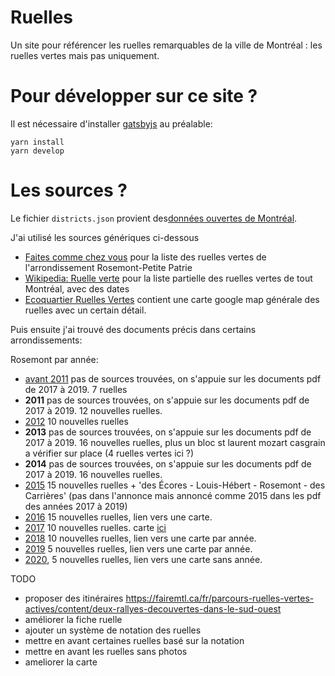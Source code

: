 # Ruelles

Un site pour référencer les ruelles remarquables de la ville de Montréal : les ruelles vertes mais pas uniquement.

# Pour développer sur ce site ?

Il est nécessaire d'installer [gatsbyjs](https://www.gatsbyjs.org/) au préalable:

```
yarn install
yarn develop
```

# Les sources ?

Le fichier `districts.json` provient des[données ouvertes de Montréal](https://www.donneesquebec.ca/recherche/fr/dataset/vmtl-polygones-arrondissements).

J'ai utilisé les sources génériques ci-dessous

* [Faites comme chez vous](https://faitescommechezvous.org/) pour la liste des ruelles vertes de l'arrondissement Rosemont-Petite Patrie
* [Wikipedia: Ruelle verte](https://fr.wikipedia.org/wiki/Ruelle_verte) pour la liste partielle des ruelles vertes de tout Montréal, avec des dates
* [Ecoquartier Ruelles Vertes](https://www.ruellesvertesdemontreal.ca/) contient une carte google map générale des ruelles avec un certain détail.

Puis ensuite j'ai trouvé des documents précis dans certains arrondissements:

Rosemont par année:
- [avant 2011](http://ville.montreal.qc.ca/pls/portal/docs/PAGE/ARROND_RPP_FR/MEDIA/DOCUMENTS/DOCUMENT7.PDF) pas de sources trouvées, on s'appuie sur les documents pdf de 2017 à 2019. 7 ruelles
- **2011** pas de sources trouvées, on s'appuie sur les documents pdf de 2017 à 2019. 12 nouvelles ruelles.
- [2012](https://ville.montreal.qc.ca/pls/portal/docs/PAGE/ARROND_RPP_FR/MEDIA/DOCUMENTS/Automne_2012.pdf) 10 nouvelles ruelles
- **2013** pas de sources trouvées, on s'appuie sur les documents pdf de 2017 à 2019. 16 nouvelles ruelles, plus un bloc st laurent mozart casgrain a vérifier sur place (4 ruelles vertes ici ?) 
- **2014** pas de sources trouvées, on s'appuie sur les documents pdf de 2017 à 2019. 16 nouvelles ruelles.
- [2015](http://ville.montreal.qc.ca/portal/page?_pageid=7357,77139652&_dad=portal&_schema=PORTAL&id=24592) 15 nouvelles ruelles + 'des Écores - Louis-Hébert - Rosemont - des Carrières' (pas dans l'annonce mais annoncé comme 2015 dans les pdf des années 2017 à 2019)
- [2016](http://ville.montreal.qc.ca/portal/page?_pageid=7357,77137603&_dad=portal&_schema=PORTAL&id=14216&ret=/pls/portal/url/page/arrond_rpp_fr/rep_annonces/rep_actualites/coll_actualites) 15 nouvelles ruelles, lien vers une carte.
- [2017](http://ville.montreal.qc.ca/portal/page?_pageid=7357,77139652&_dad=portal&_schema=PORTAL&id=28106) 10 nouvelles ruelles. carte [ici](http://ville.montreal.qc.ca/pls/portal/docs/PAGE/ARROND_RPP_FR/MEDIA/DOCUMENTS/CARTE%20RVS%20RPP%20(COLOR%C9).PDF)
- [2018](http://ville.montreal.qc.ca/portal/page?_pageid=7357,77137603&_dad=portal&_schema=PORTAL&id=19145&ret=/pls/portal/url/page/arrond_rpp_fr/rep_annonces/rep_actualites/coll_actualites) 10 nouvelles ruelles, lien vers une carte par année.
- [2019](http://ville.montreal.qc.ca/portal/page?_pageid=7357,77137603&_dad=portal&_schema=PORTAL&id=21835&ret=/pls/portal/url/page/arrond_rpp_fr/rep_annonces/rep_actualites/coll_actualites) 5 nouvelles ruelles, lien vers une carte par année.
- [2020](https://montreal.ca/actualites/cinq-nouvelles-ruelles-vertes-dans-le-quartier), 5 nouvelles ruelles, lien vers une carte sans année.


TODO
- proposer des itinéraires https://fairemtl.ca/fr/parcours-ruelles-vertes-actives/content/deux-rallyes-decouvertes-dans-le-sud-ouest
- améliorer la fiche ruelle
- ajouter un système de notation des ruelles
- mettre en avant certaines ruelles basé sur la notation
- mettre en avant les ruelles sans photos
- ameliorer la carte